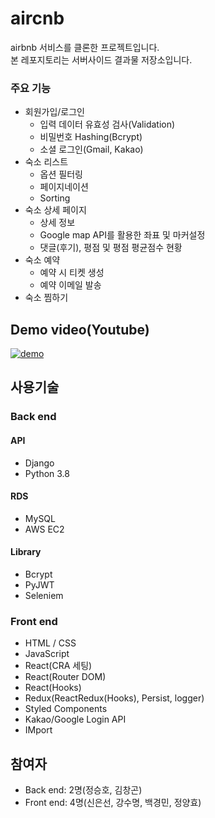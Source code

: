 # aircnb
airbnb 서비스를 클론한 프로젝트입니다.<br>본 레포지토리는 서버사이드 결과물 저장소입니다.

### 주요 기능
- 회원가입/로그인
  - 입력 데이터 유효성 검사(Validation)
  - 비밀번호 Hashing(Bcrypt)
  - 소셜 로그인(Gmail, Kakao)
- 숙소 리스트
  - 옵션 필터링
  - 페이지네이션
  - Sorting
- 숙소 상세 페이지
  - 상세 정보
  - Google map API를 활용한 좌표 및 마커설정
  - 댓글(후기), 평점 및 평점 평균점수 현황
- 숙소 예약
  - 예약 시 티켓 생성
  - 예약 이메일 발송
- 숙소 찜하기

## Demo video(Youtube)
[![demo](https://img.youtube.com/vi/RkZ5UUSsRQ/maxresdefault.jpg)](https://www.youtube.com/watch?v=-RkZ5UUSsRQ)

## 사용기술

### Back end

#### API
- Django
- Python 3.8

#### RDS
- MySQL
- AWS EC2

#### Library
- Bcrypt
- PyJWT
- Seleniem

### Front end
- HTML / CSS
- JavaScript
- React(CRA 세팅)
- React(Router DOM)
- React(Hooks)
- Redux(ReactRedux(Hooks), Persist, logger)
- Styled Components
- Kakao/Google Login API
- IMport

## 참여자
- Back end: 2명(정승호, 김창곤)
- Front end: 4명(신은선, 강수명, 백경민, 정양효)
